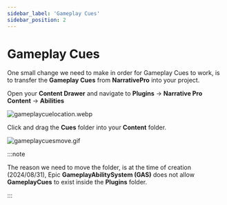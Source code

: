 ```yaml
---
sidebar_label: 'Gameplay Cues'
sidebar_position: 2
---
```


# Gameplay Cues

One small change we need to make in order for Gameplay Cues to work, is to transfer the **Gameplay Cues** from **NarrativePro** into your project.

Open your **Content Drawer** and navigate to **Plugins** -> **Narrative Pro Content** -> **Abilities**

![gameplaycuelocation.webp](/img/pro/Installation/gameplaycues/gameplaycuelocation.webp)

Click and drag the **Cues** folder into your **Content** folder.

![gameplaycuesmove.gif](/img/pro/Installation/gameplaycues/gameplaycuesmove.gif)

:::note

The reason we need to move the folder, is at the time of creation (2024/08/31), Epic **GameplayAbilitySystem (GAS)** does not allow **GameplayCues** to exist inside the **Plugins** folder.

:::